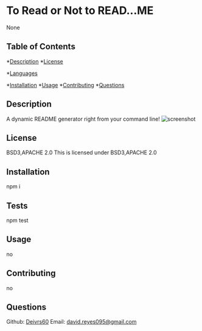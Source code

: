 # To Read or Not to READ...ME
  None
  
  ## Table of Contents ##
  *[Description](#description)
  *[License](#license)


  *[Languages](#languages)

  *[Installation](#installation)
  *[Usage](#usage)
  *[Contributing](#contributing)
  *[Questions](#questions)



  ## Description ##
  A dynamic README generator right from your command line!
  ![screenshot](.)

  ## License ##
  BSD3,APACHE 2.0
  This is licensed under BSD3,APACHE 2.0
  

  ## Installation ##
  npm i

  ## Tests ##
  npm test

  ## Usage ##
  no

  ## Contributing ##
  no

  ## Questions ##
  Github: [Deivrs60](https://github.com/Deivrs60)
  Email: david.reyes095@gmail.com


  
